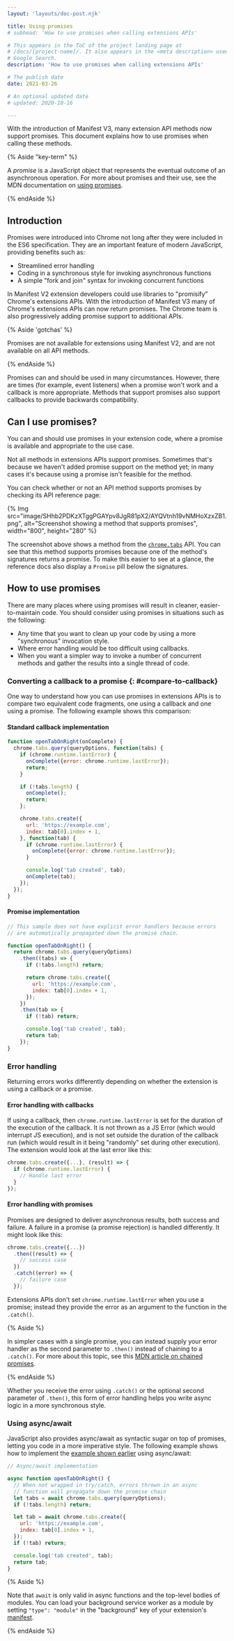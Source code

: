 ```yaml
---
layout: 'layouts/doc-post.njk'

title: Using promises
# subhead: 'How to use promises when calling extensions APIs'

# This appears in the ToC of the project landing page at
# /docs/[project-name]/. It also appears in the <meta description> used in
# Google Search.
description: 'How to use promises when calling extensions APIs'

# The publish date
date: 2021-03-26

# An optional updated date
# updated: 2020-10-16

---
```


With the introduction of Manifest V3, many extension API methods now support promises. This document
explains how to use promises when calling these methods.

{% Aside "key-term" %}

A *promise* is a JavaScript object that represents the eventual outcome of an asynchronous
operation. For more about promises and their use, see the MDN documentation on [using
promises][mdn-promises].

{% endAside %}

## Introduction

Promises were introduced into Chrome not long after they were included in the ES6 specification.
They are an important feature of modern JavaScript, providing benefits such as:

* Streamlined error handling
* Coding in a synchronous style for invoking asynchronous functions
* A simple "fork and join" syntax for invoking concurrent functions

In Manifest V2 extension developers could use libraries to "promisify" Chrome's extensions APIs.
With the introduction of Manifest V3 many of Chrome's extensions APIs can now return promises. The
Chrome team is also progressively adding promise support to additional APIs.

{% Aside 'gotchas' %}

Promises are not available for extensions using Manifest V2, and are not available on all API
methods.

{% endAside  %}

Promises can and should be used in many circumstances. However, there are times (for example, event
listeners) when a promise won't work and a callback is more appropriate. Methods that support
promises also support callbacks to provide backwards compatibility.

## Can I use promises?

You can and should use promises in your extension code, where a promise is available and appropriate
to the use case.

Not all methods in extensions APIs support promises. Sometimes that's because we haven't added
promise support on the method yet; in many cases it's because using a promise isn't feasible for the
method.

You can check whether or not an API method supports promises by checking its API reference page:

{% Img src="image/SHhb2PDKzXTggPGAYpv8JgR81pX2/AYQVtnh19vNMHoXzxZB1.png",
  alt="Screenshot showing a method that supports promises", width="800", height="280" %}

The screenshot above shows a method from the [`chrome.tabs`][api-tabs-methods] API. You can see that
this method supports promises because one of the method's signatures returns a promise. To make this
easier to see at a glance, the reference docs also display a `Promise` pill below the signatures.

## How to use promises

There are many places where using promises will result in cleaner, easier-to-maintain code. You
should consider using promises in situations such as the following:

* Any time that you want to clean up your code by using a more "synchronous" invocation style.
* Where error handling would be too difficult using callbacks.
* When you want a simpler way to invoke a number of concurrent methods and gather the results into a
  single thread of code.

### Converting a callback to a promise {: #compare-to-callback}

One way to understand how you can use promises in extensions APIs is to compare two equivalent code
fragments, one using a callback and one using a promise. The following example shows this
comparison:

#### Standard callback implementation

```js
function openTabOnRight(onComplete) {
  chrome.tabs.query(queryOptions, function(tabs) {
    if (chrome.runtime.lastError) {
      onComplete({error: chrome.runtime.lastError});
      return;
    }

    if (!tabs.length) {
      onComplete();
      return;
    };

    chrome.tabs.create({
      url: 'https://example.com',
      index: tab[0].index + 1,
    }, function(tab) {
      if (chrome.runtime.lastError) {
        onComplete({error: chrome.runtime.lastError});
      }

      console.log('tab created', tab);
      onComplete(tab);
    });
  });
}
```

#### Promise implementation

```js
// This sample does not have explicit error handlers because errors
// are automatically propagated down the promise chain.

function openTabOnRight() {
  return chrome.tabs.query(queryOptions)
    .then((tabs) => {
      if (!tabs.length) return;

      return chrome.tabs.create({
        url: 'https://example.com',
        index: tab[0].index + 1,
      });
    })
    .then(tab => {
      if (!tab) return;

      console.log('tab created', tab);
      return tab;
    });
}
```

### Error handling

Returning errors works differently depending on whether the extension is using a callback or a
promise.

#### Error handling with callbacks

If using a callback, then `chrome.runtime.lastError` is set for the duration of the execution of the
callback. It is not thrown as a JS Error (which would interrupt JS execution), and is not set
outside the duration of the callback run (which would result in it being "randomly" set during other
execution). The extension would look at the last error like this:

```js
chrome.tabs.create({...}, (result) => {
  if (chrome.runtime.lastError) {
    // Handle last error
  }
});
```

#### Error handling with promises

Promises are designed to deliver asynchronous results, both success and failure. A failure in a
promise (a promise rejection) is handled differently. It might look like this:

```js
chrome.tabs.create({...})
  .then((result) => {
    // success case
  })
  .catch((error) => {
    // failure case
  });
```

Extensions APIs don't set `chrome.runtime.lastError` when you use a promise; instead they provide
the error as an argument to the function in the `.catch()`.

{% Aside %}

In simpler cases with a single promise, you can instead supply your error handler as the second
parameter to `.then()` instead of chaining to a `.catch()`. For more about this topic, see this [MDN
article on chained promises][mdn-promise-chain].

{% endAside %}

Whether you receive the error using `.catch()` or the optional second parameter of `.then()`, this
form of error handling helps you write async logic in a more synchronous style.

### Using async/await

JavaScript also provides async/await as syntactic sugar on top of promises, letting you code in a
more imperative style. The following example shows how to implement the [example shown
earlier](#compare-to-callback) using async/await:

```js
// Async/await implementation

async function openTabOnRight() {
  // When not wrapped in try/catch, errors thrown in an async
  // function will propagate down the promise chain
  let tabs = await chrome.tabs.query(queryOptions);
  if (!tabs.length) return;

  let tab = await chrome.tabs.create({
    url: 'https://example.com',
    index: tab[0].index + 1,
  });
  if (!tab) return;

  console.log('tab created', tab);
  return tab;
}
```

{% Aside %}

Note that `await` is only valid in async functions and the top-level bodies of modules. You can load
your background service worker as a module by setting `"type": "module"` in the "background" key of
your extension's [manifest][doc-manifest].

{% endAside %}

[api-tabs-methods]: /docs/extensions/reference/tabs/#methods
[mdn-promise-chain]: https://developer.mozilla.org/en-US/docs/Web/JavaScript/Reference/Global_Objects/Promise#chained_promises
[mdn-promises]: https://developer.mozilla.org/en-US/docs/Web/JavaScript/Guide/Using_promises
[doc-manifest]: /docs/extensions/mv3/manifest/
